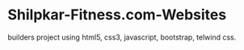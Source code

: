 # Shilpkar-Fitness.com-Websites
builders project using html5, css3, javascript, bootstrap, telwind css.
